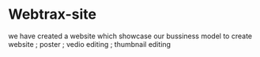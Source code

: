 # Webtrax-site


we have created a website which showcase our bussiness model to create website ; poster ; vedio editing ; thumbnail editing
